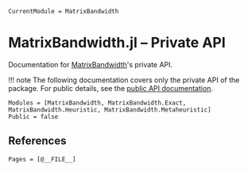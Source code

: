 ```@meta
CurrentModule = MatrixBandwidth
```

# MatrixBandwidth.jl – Private API

Documentation for [MatrixBandwidth](https://github.com/Luis-Varona/MatrixBandwidth.jl)'s private API.

!!! note
    The following documentation covers only the private API of the package. For public details, see the [public API documentation](public_api.md).

```@autodocs
Modules = [MatrixBandwidth, MatrixBandwidth.Exact, MatrixBandwidth.Heuristic, MatrixBandwidth.Metaheuristic]
Public = false
```

## References

```@bibliography
Pages = [@__FILE__]
```
